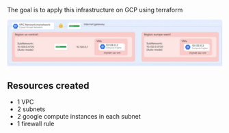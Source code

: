 The goal is to apply this infrastructure on GCP using terraform

<img src="screenshots/tinfra.png" width="1000"/>

## Resources created
- 1 VPC
- 2 subnets
- 2 google compute instances in each subnet
- 1 firewall rule
